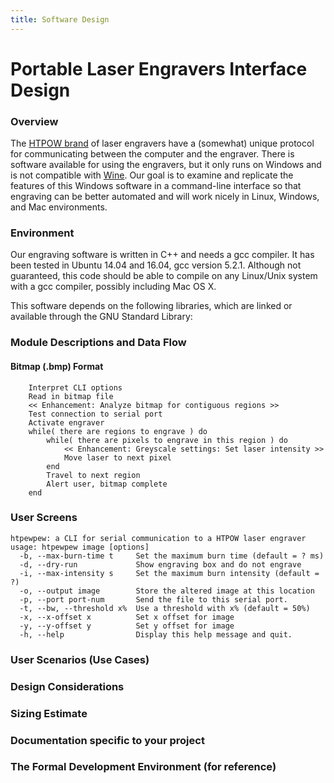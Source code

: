 ```yaml
---
title: Software Design
---
```


# Portable Laser Engravers Interface Design

### Overview
<!-- This can be taken from the requirements and modified as necessary. For a design document you can assume the reader has a technical background. For your projects assume a background of a class member. -->

The [HTPOW brand](https://www.amazon.com/HTPOW-Engraver-Printer-Handicraft-Engraving/dp/B01G36Q558) of laser engravers have a (somewhat) unique protocol for communicating between the computer and the engraver. There is software available for using the engravers, but it only runs on Windows and is not compatible with [Wine](https://www.winehq.org/). Our goal is to examine and replicate the features of this Windows software in a command-line interface so that engraving can be better automated and will work nicely in Linux, Windows, and Mac environments.

### Environment

<!-- List any requirements (operating system, database products, execution environment (Java, Perl, etc.). -->

Our engraving software is written in C++ <!-- TODO --> and needs a gcc compiler. It has been tested in Ubuntu 14.04 and 16.04, gcc version 5.2.1. Although not guaranteed, this code should be able to compile on any Linux/Unix system with a gcc compiler, possibly including Mac OS X.

This software depends on the following libraries, which are linked or available through the GNU Standard Library: <!-- TODO -->

### Module Descriptions and Data Flow

<!--Include a diagram showing the modules and data flow between them. Give a high level description of the function of each module. A pseudo-code format is often used:

```
Open grades file
While grades for student in file {
  If valid grade (0-100)
    Add grade to student total
  else  {
    Report error to user screen
    Create error report for history
  } 
}
```

Describe the data going into and out of the modules, using structures as necessary. -->

<!-- TODO a module diagram might be nice -->

#### Bitmap (.bmp) Format
```
	Interpret CLI options
	Read in bitmap file
	<< Enhancement: Analyze bitmap for contiguous regions >>
	Test connection to serial port
	Activate engraver
	while( there are regions to engrave ) do
		while( there are pixels to engrave in this region ) do
			<< Enhancement: Greyscale settings: Set laser intensity >>
			Move laser to next pixel
		end
		Travel to next region
		Alert user, bitmap complete
	end
```

<!-- TODO #### G-code (.mpt) Format
```
``` -->

### User Screens

<!-- Include user screens with description of function and use. -->
```
htpewpew: a CLI for serial communication to a HTPOW laser engraver
usage: htpewpew image [options] 
  -b, --max-burn-time t     Set the maximum burn time (default = ? ms)
  -d, --dry-run             Show engraving box and do not engrave
  -i, --max-intensity s     Set the maximum burn intensity (default = ?)
  -o, --output image        Store the altered image at this location
  -p, --port port-num       Send the file to this serial port.
  -t, --bw, --threshold x%  Use a threshold with x% (default = 50%)
  -x, --x-offset x          Set x offset for image
  -y, --y-offset y          Set y offset for image
  -h, --help                Display this help message and quit.
```

### User Scenarios (Use Cases)

<!-- Include the typical steps a user would do for major functions:

1.    When the user starts the program the first screen appears shown above as “Main Menu” appears
2.    When the user selects option “Enter grades” the “Enter Grades” screen appears
3.    The user can enter grades by …. When finished the user …. 
4.    The report shown above as “Grade Report” is generated by …… -->

### Design Considerations

<!-- List any considerations that affected your design, for example functions you considered but cannot do because of time or system limitations, design decisions made because of customer requirements, etc. -->

### Sizing Estimate

<!-- Size estimates of modules, either lines of code, story points, or function points (see the Software Process and Project metrics slides). Note: Its accuracy will not affect your grade -->

### Documentation specific to your project

<!-- This is an outline of a generic project. Modify it to suite yours. The design document is used by the project members to complete the project and for technically competent readers to understand what you are doing. -->

### The Formal Development Environment (for reference)

<!-- In a formal project development environment, the design document is approved by the project manager and technical leaders responsible for development.

The design document can be changed if necessary during product development. However there usually is a procedure to do this (with appropriate approvals needed). When a design change is being considered, affected groups have to be notified and may have to approve. For example, if a design change affects the requirements approved by the customer, customer approval is necessary.

It is also recommended that testing groups participate and approve the design. Testing groups like the integration and system groups use the design document to create test cases.

For your projects, the customer does not have to approve the design document. However, anything in it that affects the customer (platform, user screens, etc.) must be approved. -->
